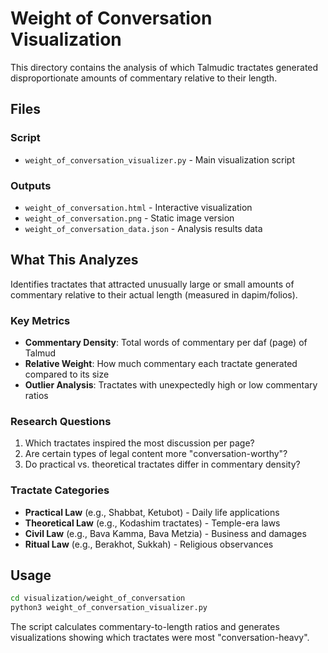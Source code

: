 # Weight of Conversation Visualization

This directory contains the analysis of which Talmudic tractates generated disproportionate amounts of commentary relative to their length.

## Files

### Script
- `weight_of_conversation_visualizer.py` - Main visualization script

### Outputs
- `weight_of_conversation.html` - Interactive visualization
- `weight_of_conversation.png` - Static image version
- `weight_of_conversation_data.json` - Analysis results data

## What This Analyzes

Identifies tractates that attracted unusually large or small amounts of commentary relative to their actual length (measured in dapim/folios).

### Key Metrics
- **Commentary Density**: Total words of commentary per daf (page) of Talmud
- **Relative Weight**: How much commentary each tractate generated compared to its size
- **Outlier Analysis**: Tractates with unexpectedly high or low commentary ratios

### Research Questions
1. Which tractates inspired the most discussion per page?
2. Are certain types of legal content more "conversation-worthy"?
3. Do practical vs. theoretical tractates differ in commentary density?

### Tractate Categories
- **Practical Law** (e.g., Shabbat, Ketubot) - Daily life applications
- **Theoretical Law** (e.g., Kodashim tractates) - Temple-era laws
- **Civil Law** (e.g., Bava Kamma, Bava Metzia) - Business and damages
- **Ritual Law** (e.g., Berakhot, Sukkah) - Religious observances

## Usage

```bash
cd visualization/weight_of_conversation
python3 weight_of_conversation_visualizer.py
```

The script calculates commentary-to-length ratios and generates visualizations showing which tractates were most "conversation-heavy".